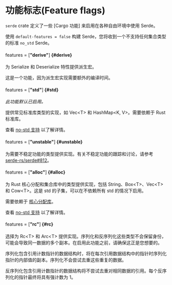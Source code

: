 # 功能标志(Feature flags)

`serde` crate 定义了一些 [Cargo 功能] 来启用在各种自由环境中使用 Serde。

使用 `default-features = false` 构建 Serde，您将收到一个不支持任何集合类型的标准 `no_std` Serde。

[Cargo features]: https://doc.rust-lang.org/cargo/reference/manifest.html#the-features-section

<div class="indent"></div>

#### <span style="font-weight:normal">features = [</span>"derive"<span style="font-weight:normal">]</span> {#derive}

为 Serialize 和 Deserialize 特性提供派生宏。

这是一个功能，因为派生宏实现需要额外的编译时间。

#### <span style="font-weight:normal">features = [</span>"std"<span style="font-weight:normal">]</span> {#std}

*此功能默认已启用。*

提供常见标准库类型的实现，如 Vec&lt;T&gt; 和 HashMap&lt;K, V&gt;。需要依赖于 Rust 标准库。

查看 [no-std 支持] 以了解详情。

[no-std 支持]: no-std.md

#### <span style="font-weight:normal">features = [</span>"unstable"<span style="font-weight:normal">]</span> {#unstable}

为需要不稳定功能的类型提供实现。有关不稳定功能的跟踪和讨论，请参考 [serde-rs/serde#812]。

[serde-rs/serde#812]: https://github.com/serde-rs/serde/issues/812

#### <span style="font-weight:normal">features = [</span>"alloc"<span style="font-weight:normal">]</span> {#alloc}

为 Rust 核心分配和集合库中的类型提供实现，包括 String、Box&lt;T&gt;、Vec&lt;T&gt; 和 Cow&lt;T&gt;。这是 std 的子集，可以在不依赖所有 std 的情况下启用。

需要依赖于 [核心分配库]。

查看 [no-std 支持] 以了解详情。

[核心分配库]: https://doc.rust-lang.org/alloc/

#### <span style="font-weight:normal">features = [</span>"rc"<span style="font-weight:normal">]</span> {#rc}

选择为 Rc&lt;T&gt; 和 Arc&lt;T&gt; 提供实现。序列化和反序列化这些类型不会保留身份，可能会导致同一数据的多个副本。在启用此功能之前，请确保这正是您想要的。

序列化包含引用计数指针的数据结构时，将在每次引用数据结构中的指针时序列化指针的内部值的副本。序列化不会尝试去重这些重复的数据。

反序列化包含引用计数指针的数据结构将不尝试去重对相同数据的引用。每个反序列化的指针最终将具有强计数为 1。
